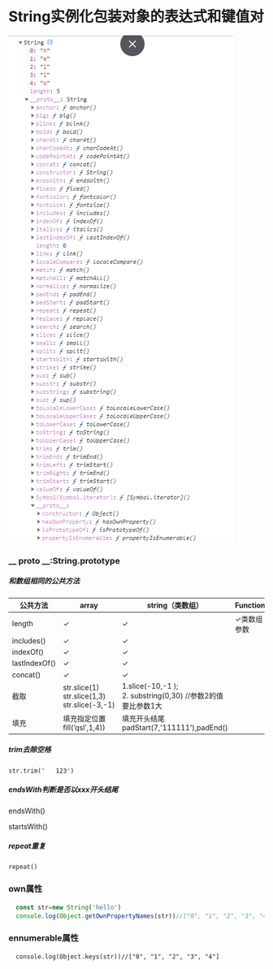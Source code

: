 # String实例化包装对象的表达式和键值对



![1566952961137](img/1566952961137.png)



### __ proto __:String.prototype

##### 和数组相同的公共方法

| 公共方法      | array                                                        | string（类数组）                                             | Function    |
| ------------- | ------------------------------------------------------------ | ------------------------------------------------------------ | ----------- |
| length        | ✓                                                            | ✓                                                            | ✓类数组参数 |
| includes()    | ✓                                                            | ✓                                                            |             |
| indexOf()     | ✓                                                            | ✓                                                            |             |
| lastIndexOf() | ✓                                                            | ✓                                                            |             |
| concat()      | ✓                                                            | ✓                                                            |             |
| 截取          | str.slice(1)      <br/>str.slice(1,3)  <br/>str.slice(-3,-1) | 1.slice(-10,-1 );<br />2. substring(0,30) //参数2的值要比参数1大 |             |
| 填充          | 填充指定位置fill(’qsl’,1,4))                                 | 填充开头结尾 <br /> padStart(7,'111111'),padEnd()            |             |

##### trim去除空格

```
str.trim('   123')
```

##### endsWith判断是否以xxx开头结尾

endsWith()

startsWith()

##### repeat重复

```
repeat()
```

### own属性 

```js
  const str=new String('hello')
  console.log(Object.getOwnPropertyNames(str))//["0", "1", "2", "3", "4", "length"]
```
### ennumerable属性

```
  console.log(Object.keys(str))//["0", "1", "2", "3", "4"]
```



